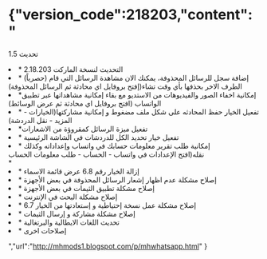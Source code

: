 # {"version_code":218203,"content":"
<p>تحديث 1.5</p>

<li>* التحديث لنسخة الماركت 2.18.203</li>
<li>* (حصرياً) ‏إضافة سجل للرسائل المحذوفة، يمكنك الان مشاهدة الرسائل التي قام الطرف الاخر بحذفها بأي وقت تشاء(إفتح بروفايل اي محادثة ثم الرسائل المحذوفة)</li>
<li>*إمكانية اخفاء الصور والفيديوهات من الاستديو مع بقاء إمكانية مشاهداتها عبر تطبيق الواتساب (افتح بروفايل اي محادثة ثم عرض الوسائط)</li>
<li>* تفعيل الخيار حفظ المحادثه على شكل ملف مضغوط و إمكانية مشاركتها(الخيارات - المزيد - نقل الدردشة)</li>
<li>*تفعيل ميزة الرسائل كمقروؤة من الاشعارات </li>
<li>* تفعيل خيار تحديد الكل للدردشات في الشاشة الرئيسية</li>
<li>* إمكانية طلب تقرير معلومات حسابك في واتساب وإعداداته وكذلك نقله(افتح الإعدادات في واتساب - الحساب - طلب معلومات الحساب</li>*
<li>* إزالة الخيار رقم 6.8 عرض قائمة الاسماء</li>
<li>* إصلاح مشكلة عدم اظهار إشعار الرسائل المحذوفة في بعض الأجهزة</li>
<li>* إصلاح مشكلة تطبيق الثيمات في بعض الأجهزة</li>
<li>* إصلاح مشكلة البحث في الإنترنت</li>
<li>* إصلاح مشكلة عمل نسخة إحتياطية و إستعادتها من الخيار 6.7</li>
<li>* إصلاح مشكلة مشاركة و إرسال الثيمات</li>
<li>* تحديث اللغات الايطالية والبرتغالية</li>
<li>* إصلاحات اخرى</li>


","url":"http://mhmods1.blogspot.com/p/mhwhatsapp.html"
}
